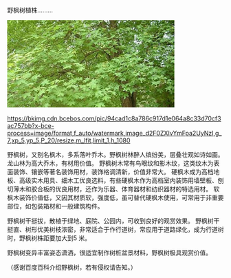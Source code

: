 野枫树植株.........

![野枫树](https://github.com/ywangnccu/ywang/blob/main/images/MapleTree.jpg)

https://bkimg.cdn.bcebos.com/pic/94cad1c8a786c917d1e064a8c33d70cf3ac757bb?x-bce-process=image/format,f_auto/watermark,image_d2F0ZXIvYmFpa2UyNzI,g_7,xp_5,yp_5,P_20/resize,m_lfit,limit_1,h_1080

野枫树，又别名枫木，多系落叶乔木。野枫树林醉人缤纷美，层叠壮观如诗如画。龙山林为高大乔木，有材用价值。
野枫树木常有鸟眼纹和影木纹，这类纹木为表面装饰、镶嵌等著名装饰用材，装饰格调清新，价值非常大。
硬枫木成为高档地板、高级实木用具、细木工优良选料，有些硬枫木作为高档室内装饰用墙壁板、刨切薄木和胶合板的优良用材，还作为乐器、体育器材和纺织器材的特选用材。
软枫木装饰价值低，又因其材质软，强度低，虽可替代硬枫木使用，可常用于非重要部位，如包装箱材和一般建筑构件。

野枫树干挺拔，散植于绿地、庭院、公园内，可收到良好的观赏效果。
野枫树干挺直、树形优美树枝浓密，非常适合于作行道树，常应用于道路绿化，成为行道树时，野枫树株距要加大到5 米。

野枫树变异丰富姿态潇洒，很适宜制作树桩盆景材料，野枫树极具观赏价值。

（感谢百度百科介绍野枫树，若有侵权请告知。）
